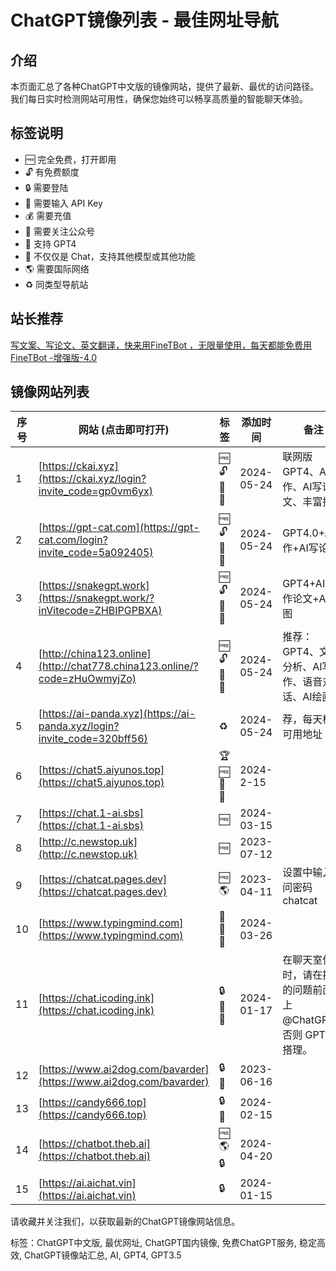 # ChatGPT镜像列表 - 最佳网址导航

## 介绍
本页面汇总了各种ChatGPT中文版的镜像网站，提供了最新、最优的访问路径。我们每日实时检测网站可用性，确保您始终可以畅享高质量的智能聊天体验。

## 标签说明
- 🆓 完全免费，打开即用
- 🔓 有免费额度
- 🔒 需要登陆
- 🔑 需要输入 API Key
- 💰 需要充值
- 👀 需要关注公众号
- 💪 支持 GPT4
- 🧰 不仅仅是 Chat，支持其他模型或其他功能
- 🌎 需要国际网络
- ♻️ 同类型导航站

## 站长推荐
[写文案、写论文、英文翻译，快来用FineTBot ，无限量使用，每天都能免费用FineTBot -增强版-4.0](https://ckai.xyz/login?invite_code=gp0vm6yx)


## 镜像网站列表
| 序号 | 网站 (点击即可打开) | 标签 | 添加时间 | 备注 |
|---|---|---|---|---|
| 1 | [https://ckai.xyz](https://ckai.xyz/login?invite_code=gp0vm6yx) | 🆓🔓💪🧰 | 2024-05-24 | 联网版GPT4、AI写作、AI写论文、丰富插件 |
| 2 | [https://gpt-cat.com](https://gpt-cat.com/login?invite_code=5a092405) | 🆓🔓💪🧰 | 2024-05-24 | GPT4.0+AI写作+AI写论文 |
| 3 | [https://snakegpt.work](https://snakegpt.work/?inVitecode=ZHBIPGPBXA) | 🆓🔓💪🧰 | 2024-05-24 | GPT4+AI写作论文+AI绘图 |
| 4 | [http://china123.online](http://chat778.china123.online/?code=zHuOwmyjZo) | 🆓🔓💪🧰 | 2024-05-24 | 推荐：GPT4、文件分析、AI写作、语音对话、AI绘画 |
| 5 | [https://ai-panda.xyz](https://ai-panda.xyz/login?invite_code=320bff56) | ♻️ | 2024-05-24 | 荐，每天检测可用地址 |
| 6 | [https://chat5.aiyunos.top](https://chat5.aiyunos.top) | 🏆🆓💪🧰 | 2024-2-15 | |
| 7 | [https://chat.1-ai.sbs](https://chat.1-ai.sbs) | 🆓 | 2024-03-15 | |
| 8 | [http://c.newstop.uk](http://c.newstop.uk) | 🆓 | 2023-07-12 | |
| 9 | [https://chatcat.pages.dev](https://chatcat.pages.dev) | 🆓🌎 | 2023-04-11 | 设置中输入访问密码 chatcat |
| 10 | [https://www.typingmind.com](https://www.typingmind.com) | 🔑💪🧰 | 2024-03-26 | |
| 11 | [https://chat.icoding.ink](https://chat.icoding.ink) | 🔒💪🧰 | 2024-01-17 | 在聊天室使用时，请在提问的问题前面加上 @ChatGPT，否则 GPT 不搭理。 |
| 12 | [https://www.ai2dog.com/bavarder](https://www.ai2dog.com/bavarder) | 🔒💪 | 2023-06-16 | |
| 13 | [https://candy666.top](https://candy666.top) | 🔒💪 | 2024-02-15 | |
| 14 | [https://chatbot.theb.ai](https://chatbot.theb.ai) | 🆓🌎🔒 | 2024-04-20 | |
| 15 | [https://ai.aichat.vin](https://ai.aichat.vin) | 🔒 | 2024-01-15 | |

请收藏并关注我们，以获取最新的ChatGPT镜像网站信息。



标签：ChatGPT中文版, 最优网址, ChatGPT国内镜像, 免费ChatGPT服务, 稳定高效, ChatGPT镜像站汇总, AI, GPT4, GPT3.5
